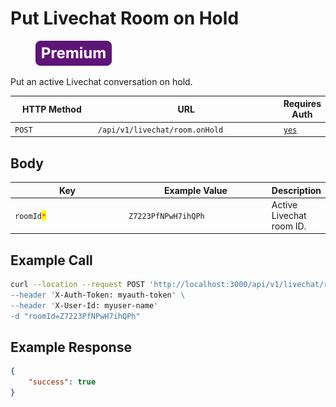 # Put Livechat Room on Hold

<figure><img src="../../../../../../../.gitbook/assets/Premium.svg" alt=""><figcaption></figcaption></figure>

Put an active Livechat conversation on hold.

<table><thead><tr><th width="163">HTTP Method</th><th width="338">URL</th><th>Requires Auth</th></tr></thead><tbody><tr><td><code>POST</code></td><td><code>/api/v1/livechat/room.onHold</code></td><td><a href="../../../authentication-endpoints/"><code>yes</code></a></td></tr></tbody></table>

## Body

<table><thead><tr><th width="211.33333333333331">Key</th><th width="249">Example Value</th><th>Description</th></tr></thead><tbody><tr><td><code>roomId</code><mark style="color:red;"><code>*</code></mark></td><td><code>Z7223PfNPwH7ihQPh</code></td><td>Active Livechat room ID.</td></tr></tbody></table>

## Example Call

```bash
curl --location --request POST 'http://localhost:3000/api/v1/livechat/room.onHold \
--header 'X-Auth-Token: myauth-token' \
--header 'X-User-Id: myuser-name'
-d "roomId=Z7223PfNPwH7ihQPh"
```

## Example Response

```json
{
    "success": true
}
```
